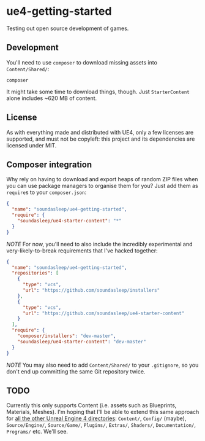 ue4-getting-started
===================

Testing out open source development of games.

## Development

You'll need to use `composer` to download missing assets into `Content/Shared/`:

```
composer
```

It might take some time to download things, though. Just `StarterContent` alone includes ~620 MB of content.

## License

As with everything made and distributed with UE4, only a few licenses are supported, and must not be copyleft: this project and its dependencies are licensed under MIT.

## Composer integration

Why rely on having to download and export heaps of random ZIP files when you can use package managers to organise them for you? Just add them as `require`s to your `composer.json`:

```json
{
  "name": "soundasleep/ue4-getting-started",
  "require": {
    "soundasleep/ue4-starter-content": "*"
  }
}
```

*NOTE* For now, you'll need to also include the incredibly experimental and very-likely-to-break requirements that I've hacked together:

```json
{
  "name": "soundasleep/ue4-getting-started",
  "repositories": [
    {
      "type": "vcs",
      "url": "https://github.com/soundasleep/installers"
    },
    {
      "type": "vcs",
      "url": "https://github.com/soundasleep/ue4-starter-content"
    }
  ],
  "require": {
    "composer/installers": "dev-master",
    "soundasleep/ue4-starter-content": "dev-master"
  }
}
```

*NOTE* You may also need to add `Content/Shared/` to your `.gitignore`, so you don't end up committing
the same Git repository twice.

## TODO

Currently this only supports Content (i.e. assets such as Blueprints, Materials, Meshes).
I'm hoping that I'll be able to extend this same approach for
[all the other Unreal Engine 4 directories](https://docs.unrealengine.com/latest/INT/Engine/Basics/DirectoryStructure/index.html):
`Content/`, `Config/` (maybe), `Source/Engine/`, `Source/Game/`, `Plugins/`,
`Extras/`, `Shaders/`, `Documentation/`, `Programs/` etc. We'll see.
